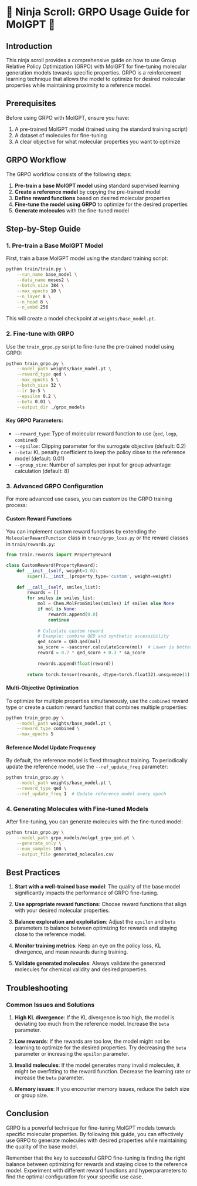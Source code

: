 # 🥷 Ninja Scroll: GRPO Usage Guide for MolGPT 🥷

## Introduction

This ninja scroll provides a comprehensive guide on how to use Group Relative Policy Optimization (GRPO) with MolGPT for fine-tuning molecular generation models towards specific properties. GRPO is a reinforcement learning technique that allows the model to optimize for desired molecular properties while maintaining proximity to a reference model.

## Prerequisites

Before using GRPO with MolGPT, ensure you have:

1. A pre-trained MolGPT model (trained using the standard training script)
2. A dataset of molecules for fine-tuning
3. A clear objective for what molecular properties you want to optimize

## GRPO Workflow

The GRPO workflow consists of the following steps:

1. **Pre-train a base MolGPT model** using standard supervised learning
2. **Create a reference model** by copying the pre-trained model
3. **Define reward functions** based on desired molecular properties
4. **Fine-tune the model using GRPO** to optimize for the desired properties
5. **Generate molecules** with the fine-tuned model

## Step-by-Step Guide

### 1. Pre-train a Base MolGPT Model

First, train a base MolGPT model using the standard training script:

```bash
python train/train.py \
    --run_name base_model \
    --data_name moses2 \
    --batch_size 384 \
    --max_epochs 10 \
    --n_layer 8 \
    --n_head 8 \
    --n_embd 256
```

This will create a model checkpoint at `weights/base_model.pt`.

### 2. Fine-tune with GRPO

Use the `train_grpo.py` script to fine-tune the pre-trained model using GRPO:

```bash
python train_grpo.py \
    --model_path weights/base_model.pt \
    --reward_type qed \
    --max_epochs 5 \
    --batch_size 32 \
    --lr 1e-5 \
    --epsilon 0.2 \
    --beta 0.01 \
    --output_dir ./grpo_models
```

#### Key GRPO Parameters:

- `--reward_type`: Type of molecular reward function to use (`qed`, `logp`, `combined`)
- `--epsilon`: Clipping parameter for the surrogate objective (default: 0.2)
- `--beta`: KL penalty coefficient to keep the policy close to the reference model (default: 0.01)
- `--group_size`: Number of samples per input for group advantage calculation (default: 8)

### 3. Advanced GRPO Configuration

For more advanced use cases, you can customize the GRPO training process:

#### Custom Reward Functions

You can implement custom reward functions by extending the `MolecularRewardFunction` class in `train/grpo_loss.py` or the reward classes in `train/rewards.py`:

```python
from train.rewards import PropertyReward

class CustomReward(PropertyReward):
    def __init__(self, weight=1.0):
        super().__init__(property_type='custom', weight=weight)
    
    def __call__(self, smiles_list):
        rewards = []
        for smiles in smiles_list:
            mol = Chem.MolFromSmiles(smiles) if smiles else None
            if mol is None:
                rewards.append(0.0)
                continue
            
            # Calculate custom reward
            # Example: combine QED and synthetic accessibility
            qed_score = QED.qed(mol)
            sa_score = -sascorer.calculateScore(mol)  # Lower is better, so negate
            reward = 0.7 * qed_score + 0.3 * sa_score
            
            rewards.append(float(reward))
        
        return torch.tensor(rewards, dtype=torch.float32).unsqueeze(1) * self.weight
```

#### Multi-Objective Optimization

To optimize for multiple properties simultaneously, use the `combined` reward type or create a custom reward function that combines multiple properties:

```bash
python train_grpo.py \
    --model_path weights/base_model.pt \
    --reward_type combined \
    --max_epochs 5
```

#### Reference Model Update Frequency

By default, the reference model is fixed throughout training. To periodically update the reference model, use the `--ref_update_freq` parameter:

```bash
python train_grpo.py \
    --model_path weights/base_model.pt \
    --reward_type qed \
    --ref_update_freq 1  # Update reference model every epoch
```

### 4. Generating Molecules with Fine-tuned Models

After fine-tuning, you can generate molecules with the fine-tuned model:

```bash
python train_grpo.py \
    --model_path grpo_models/molgpt_grpo_qed.pt \
    --generate_only \
    --num_samples 100 \
    --output_file generated_molecules.csv
```

## Best Practices

1. **Start with a well-trained base model**: The quality of the base model significantly impacts the performance of GRPO fine-tuning.

2. **Use appropriate reward functions**: Choose reward functions that align with your desired molecular properties.

3. **Balance exploration and exploitation**: Adjust the `epsilon` and `beta` parameters to balance between optimizing for rewards and staying close to the reference model.

4. **Monitor training metrics**: Keep an eye on the policy loss, KL divergence, and mean rewards during training.

5. **Validate generated molecules**: Always validate the generated molecules for chemical validity and desired properties.

## Troubleshooting

### Common Issues and Solutions

1. **High KL divergence**: If the KL divergence is too high, the model is deviating too much from the reference model. Increase the `beta` parameter.

2. **Low rewards**: If the rewards are too low, the model might not be learning to optimize for the desired properties. Try decreasing the `beta` parameter or increasing the `epsilon` parameter.

3. **Invalid molecules**: If the model generates many invalid molecules, it might be overfitting to the reward function. Decrease the learning rate or increase the `beta` parameter.

4. **Memory issues**: If you encounter memory issues, reduce the batch size or group size.

## Conclusion

GRPO is a powerful technique for fine-tuning MolGPT models towards specific molecular properties. By following this guide, you can effectively use GRPO to generate molecules with desired properties while maintaining the quality of the base model.

Remember that the key to successful GRPO fine-tuning is finding the right balance between optimizing for rewards and staying close to the reference model. Experiment with different reward functions and hyperparameters to find the optimal configuration for your specific use case.